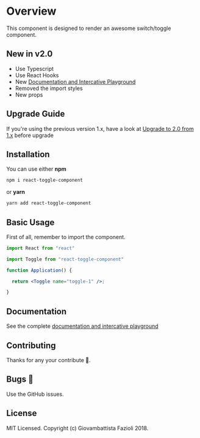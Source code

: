 # Overview

This component is designed to render an awesome switch/toggle component.

## New in v2.0

* Use Typescript
* Use React Hooks
* New [Documentation and Intercative Playground](https://gfazioli.github.io/react-toggle/)
* Removed the import styles
* New props

## Upgrade Guide

If you're using the previous version 1.x, have a look at [Upgrade to 2.0 from 1.x](https://gfazioli.github.io/react-toggle/upgrade) before upgrade

## Installation

You can use either **npm**

```bash
npm i react-toggle-component
```

or **yarn**

```bash
yarn add react-toggle-component
```

## Basic Usage

First of all, remember to import the component.

```jsx
import React from "react"

import Toggle from "react-toggle-component"

function Application() {

  return <Toggle name="toggle-1" />;

}
```

## Documentation

See the complete [documentation and intercative playground](https://gfazioli.github.io/react-toggle/)


## Contributing

Thanks for any your contribute 👏.

## Bugs 🐛

Use the GitHub issues.

## License

MIT Licensed. Copyright (c) Giovambattista Fazioli 2018.
